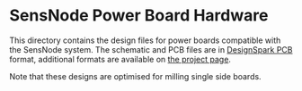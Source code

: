 # SensNode Power Board Hardware

This directory contains the design files for power boards compatible with the
SensNode system. The schematic and PCB files are in [DesignSpark PCB](http://www.rs-online.com/designspark/electronics/eng/page/designspark-pcb-home-page)
format, additional formats are available on [the project page](http://sensnode.sensaura.org/).

Note that these designs are optimised for milling single side boards.
